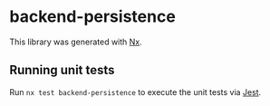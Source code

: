 # backend-persistence

This library was generated with [Nx](https://nx.dev).

## Running unit tests

Run `nx test backend-persistence` to execute the unit tests via [Jest](https://jestjs.io).
